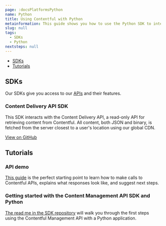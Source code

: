 ```yaml
---
page: :docsPlatformsPython
name: Python
title: Using Contentful with Python
metainformation: This guide shows you how to use the Python SDK to interact with the Contentful APIs.
slug: null
tags:
  - SDKs
  - Python
nextsteps: null
---
```


- [SDKs](#sdks)
- [Tutorials](#tutorials)

## SDKs

Our SDKs give you access to our [APIs](/developers/docs/concepts/apis/) and their features.

### Content Delivery API SDK

This SDK interacts with the Content Delivery API, a read-only API for retrieving content from Contentful. All content, both JSON and binary, is fetched from the server closest to a user's location using our global CDN.

[View on GitHub](https://github.com/contentful/contentful.py)

## Tutorials

### API demo

[This guide](/developers/api-demo/curl/) is the perfect starting point to learn how to make calls to Contentful APIs, explains what responses look like, and suggest next steps.

### Getting started with the Content Management API SDK and Python

[The read me in the SDK repository](/developers/docs/ruby/tutorials/getting-started-with-contentful-cma-and-ruby/) will walk you through the first steps using the Contentful Management API with a Python application.
